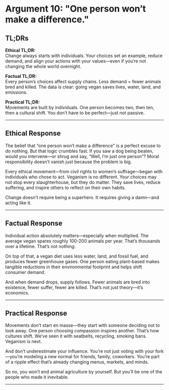 <!-- type: Logical -->

# Argument 10: "One person won’t make a difference."

## TL;DRs

**Ethical TL;DR:**  
Change always starts with individuals. Your choices set an example, reduce demand, and align your actions with your values—even if you’re not changing the whole world overnight.

**Factual TL;DR:**  
Every person’s choices affect supply chains. Less demand = fewer animals bred and killed. The data is clear: going vegan saves lives, water, land, and emissions.

**Practical TL;DR:**  
Movements are built by individuals. One person becomes two, then ten, then a cultural shift. You don’t have to be perfect—just not passive.

---

## Ethical Response

The belief that “one person won’t make a difference” is a perfect excuse to do nothing. But that logic crumbles fast. If you saw a dog being beaten, would you intervene—or shrug and say, “Well, I’m just one person”? Moral responsibility doesn’t vanish just because the problem is big.

Every ethical movement—from civil rights to women’s suffrage—began with individuals who chose to act. Veganism is no different. Your choices may not stop every slaughterhouse, but they do matter. They save lives, reduce suffering, and inspire others to reflect on their own habits.

Change doesn’t require being a superhero. It requires giving a damn—and acting like it.

---

## Factual Response

Individual action absolutely matters—especially when multiplied. The average vegan spares roughly 100-200 animals per year. That’s thousands over a lifetime. That’s not nothing.

On top of that, a vegan diet uses less water, land, and fossil fuel, and produces fewer greenhouse gases. One person eating plant-based makes tangible reductions in their environmental footprint and helps shift consumer demand.

And when demand drops, supply follows. Fewer animals are bred into existence, fewer suffer, fewer are killed. That’s not just theory—it’s economics.

---

## Practical Response

Movements don’t start en masse—they start with someone deciding not to look away. One person choosing compassion inspires another. That’s how cultures shift. We’ve seen it with seatbelts, recycling, smoking bans. Veganism is next.

And don’t underestimate your influence. You’re not just voting with your fork—you’re modeling a new normal for friends, family, coworkers. You’re part of a ripple effect that’s already changing menus, markets, and minds.

So no, you won’t end animal agriculture by yourself. But you’ll be one of the people who made it inevitable.

---
